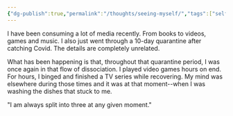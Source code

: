 ```yaml
---
{"dg-publish":true,"permalink":"/thoughts/seeing-myself/","tags":["self","thinking","thought"],"noteIcon":""}
---
```



I have been consuming a lot of media recently. From books to videos, games and music. I also just went through a 10-day quarantine after catching Covid. The details are completely unrelated.

What has been happening is that, throughout that quarantine period, I was once again in that flow of dissociation. I played video games hours on end. For hours, I binged and finished a TV series while recovering. My mind was elsewhere during those times and it was at that moment--when I was washing the dishes that stuck to me.

"I am always split into three at any given moment."